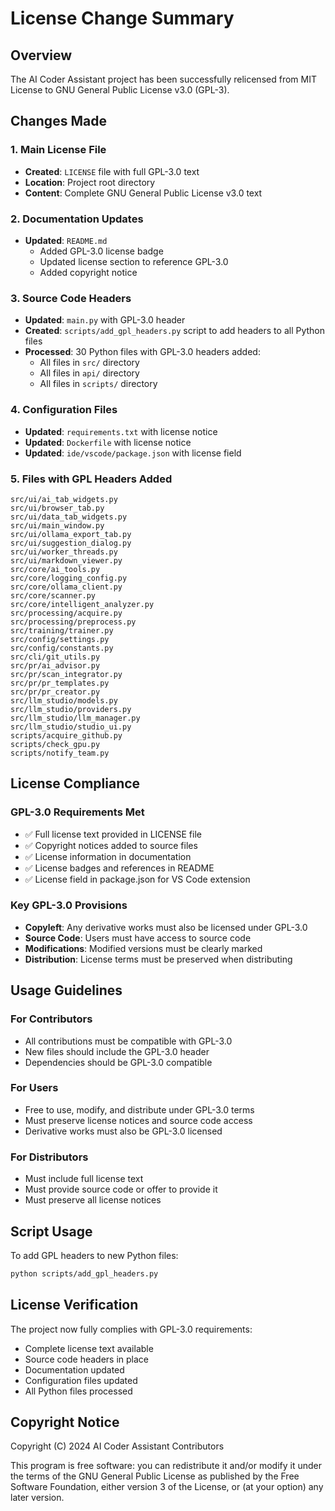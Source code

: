 # License Change Summary

## Overview
The AI Coder Assistant project has been successfully relicensed from MIT License to GNU General Public License v3.0 (GPL-3).

## Changes Made

### 1. Main License File
- **Created**: `LICENSE` file with full GPL-3.0 text
- **Location**: Project root directory
- **Content**: Complete GNU General Public License v3.0 text

### 2. Documentation Updates
- **Updated**: `README.md`
  - Added GPL-3.0 license badge
  - Updated license section to reference GPL-3.0
  - Added copyright notice

### 3. Source Code Headers
- **Updated**: `main.py` with GPL-3.0 header
- **Created**: `scripts/add_gpl_headers.py` script to add headers to all Python files
- **Processed**: 30 Python files with GPL-3.0 headers added:
  - All files in `src/` directory
  - All files in `api/` directory  
  - All files in `scripts/` directory

### 4. Configuration Files
- **Updated**: `requirements.txt` with license notice
- **Updated**: `Dockerfile` with license notice
- **Updated**: `ide/vscode/package.json` with license field

### 5. Files with GPL Headers Added
```
src/ui/ai_tab_widgets.py
src/ui/browser_tab.py
src/ui/data_tab_widgets.py
src/ui/main_window.py
src/ui/ollama_export_tab.py
src/ui/suggestion_dialog.py
src/ui/worker_threads.py
src/ui/markdown_viewer.py
src/core/ai_tools.py
src/core/logging_config.py
src/core/ollama_client.py
src/core/scanner.py
src/core/intelligent_analyzer.py
src/processing/acquire.py
src/processing/preprocess.py
src/training/trainer.py
src/config/settings.py
src/config/constants.py
src/cli/git_utils.py
src/pr/ai_advisor.py
src/pr/scan_integrator.py
src/pr/pr_templates.py
src/pr/pr_creator.py
src/llm_studio/models.py
src/llm_studio/providers.py
src/llm_studio/llm_manager.py
src/llm_studio/studio_ui.py
scripts/acquire_github.py
scripts/check_gpu.py
scripts/notify_team.py
```

## License Compliance

### GPL-3.0 Requirements Met
- ✅ Full license text provided in LICENSE file
- ✅ Copyright notices added to source files
- ✅ License information in documentation
- ✅ License badges and references in README
- ✅ License field in package.json for VS Code extension

### Key GPL-3.0 Provisions
- **Copyleft**: Any derivative works must also be licensed under GPL-3.0
- **Source Code**: Users must have access to source code
- **Modifications**: Modified versions must be clearly marked
- **Distribution**: License terms must be preserved when distributing

## Usage Guidelines

### For Contributors
- All contributions must be compatible with GPL-3.0
- New files should include the GPL-3.0 header
- Dependencies should be GPL-3.0 compatible

### For Users
- Free to use, modify, and distribute under GPL-3.0 terms
- Must preserve license notices and source code access
- Derivative works must also be GPL-3.0 licensed

### For Distributors
- Must include full license text
- Must provide source code or offer to provide it
- Must preserve all license notices

## Script Usage
To add GPL headers to new Python files:
```bash
python scripts/add_gpl_headers.py
```

## License Verification
The project now fully complies with GPL-3.0 requirements:
- Complete license text available
- Source code headers in place
- Documentation updated
- Configuration files updated
- All Python files processed

## Copyright Notice
Copyright (C) 2024 AI Coder Assistant Contributors

This program is free software: you can redistribute it and/or modify
it under the terms of the GNU General Public License as published by
the Free Software Foundation, either version 3 of the License, or
(at your option) any later version. 